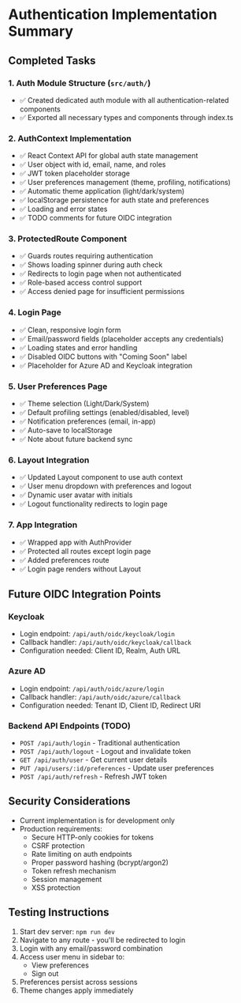 # Authentication Implementation Summary

## Completed Tasks

### 1. Auth Module Structure (`src/auth/`)
- ✅ Created dedicated auth module with all authentication-related components
- ✅ Exported all necessary types and components through index.ts

### 2. AuthContext Implementation
- ✅ React Context API for global auth state management
- ✅ User object with id, email, name, and roles
- ✅ JWT token placeholder storage
- ✅ User preferences management (theme, profiling, notifications)
- ✅ Automatic theme application (light/dark/system)
- ✅ localStorage persistence for auth state and preferences
- ✅ Loading and error states
- ✅ TODO comments for future OIDC integration

### 3. ProtectedRoute Component
- ✅ Guards routes requiring authentication
- ✅ Shows loading spinner during auth check
- ✅ Redirects to login page when not authenticated
- ✅ Role-based access control support
- ✅ Access denied page for insufficient permissions

### 4. Login Page
- ✅ Clean, responsive login form
- ✅ Email/password fields (placeholder accepts any credentials)
- ✅ Loading states and error handling
- ✅ Disabled OIDC buttons with "Coming Soon" label
- ✅ Placeholder for Azure AD and Keycloak integration

### 5. User Preferences Page
- ✅ Theme selection (Light/Dark/System)
- ✅ Default profiling settings (enabled/disabled, level)
- ✅ Notification preferences (email, in-app)
- ✅ Auto-save to localStorage
- ✅ Note about future backend sync

### 6. Layout Integration
- ✅ Updated Layout component to use auth context
- ✅ User menu dropdown with preferences and logout
- ✅ Dynamic user avatar with initials
- ✅ Logout functionality redirects to login page

### 7. App Integration
- ✅ Wrapped app with AuthProvider
- ✅ Protected all routes except login page
- ✅ Added preferences route
- ✅ Login page renders without Layout

## Future OIDC Integration Points

### Keycloak
- Login endpoint: `/api/auth/oidc/keycloak/login`
- Callback handler: `/api/auth/oidc/keycloak/callback`
- Configuration needed: Client ID, Realm, Auth URL

### Azure AD
- Login endpoint: `/api/auth/oidc/azure/login`
- Callback handler: `/api/auth/oidc/azure/callback`
- Configuration needed: Tenant ID, Client ID, Redirect URI

### Backend API Endpoints (TODO)
- `POST /api/auth/login` - Traditional authentication
- `POST /api/auth/logout` - Logout and invalidate token
- `GET /api/auth/user` - Get current user details
- `PUT /api/users/:id/preferences` - Update user preferences
- `POST /api/auth/refresh` - Refresh JWT token

## Security Considerations
- Current implementation is for development only
- Production requirements:
  - Secure HTTP-only cookies for tokens
  - CSRF protection
  - Rate limiting on auth endpoints
  - Proper password hashing (bcrypt/argon2)
  - Token refresh mechanism
  - Session management
  - XSS protection

## Testing Instructions
1. Start dev server: `npm run dev`
2. Navigate to any route - you'll be redirected to login
3. Login with any email/password combination
4. Access user menu in sidebar to:
   - View preferences
   - Sign out
5. Preferences persist across sessions
6. Theme changes apply immediately
